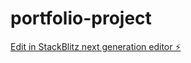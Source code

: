 # portfolio-project

[Edit in StackBlitz next generation editor ⚡️](https://stackblitz.com/~/github.com/eden0227/portfolio-project)